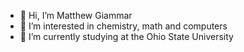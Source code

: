 - 👋 Hi, I’m Matthew Giammar
- 👀 I’m interested in chemistry, math and computers
- 🌱 I’m currently studying at the Ohio State University

<!---
mgiammar/mgiammar is a ✨ special ✨ repository because its `README.md` (this file) appears on your GitHub profile.
You can click the Preview link to take a look at your changes.
--->

